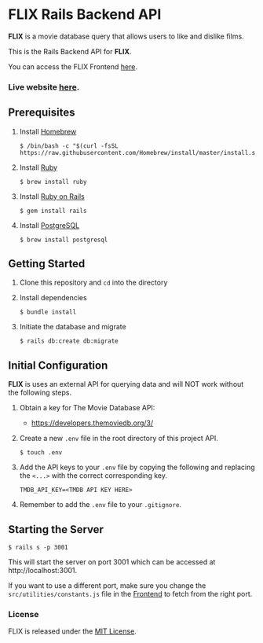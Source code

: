 # FLIX Rails Backend API

**FLIX** is a movie database query that allows users to like and dislike films. 

This is the Rails Backend API for **FLIX**. 

You can access the FLIX Frontend [here](https://github.com/PeaWarrior/flix-frontend).

### Live website [here](http://flix-20.herokuapp.com/).


## Prerequisites

1. Install [Homebrew](https://brew.sh/)

    ```console
   $ /bin/bash -c "$(curl -fsSL https://raw.githubusercontent.com/Homebrew/install/master/install.sh)"
    ```

2. Install [Ruby](https://www.ruby-lang.org/en/)

    ```console
    $ brew install ruby
    ```

3. Install [Ruby on Rails](https://rubyonrails.org/)

    ```console
    $ gem install rails
    ```

4. Install [PostgreSQL](https://www.postgresql.org/)

    ```console
    $ brew install postgresql
    ```

## Getting Started

1. Clone this repository and `cd` into the directory

2. Install dependencies

    ```console
    $ bundle install
    ```
    
3. Initiate the database and migrate

    ```console
    $ rails db:create db:migrate
    ```

## Initial Configuration
**FLIX** is uses an external API for querying data and will NOT work without the following steps. 

1. Obtain a key for The Movie Database API:
    * https://developers.themoviedb.org/3/

2. Create a new `.env` file in the root directory of this project API.

    ```console
    $ touch .env
    ```

3. Add the API keys to your `.env` file by copying the following and replacing the `<...>` with the correct corresponding key.

    ```env
    TMDB_API_KEY=<TMDB API KEY HERE>
    ```
4. Remember to add the `.env` file to your `.gitignore`.

## Starting the Server

```console
$ rails s -p 3001
```

This will start the server on port 3001 which can be accessed at http://localhost:3001.

If you want to use a different port, make sure you change the `src/utilities/constants.js` file in the [Frontend](https://github.com/PeaWarrior/flix-frontend) to fetch from the right port.

### License
FLIX is released under the [MIT License](https://opensource.org/licenses/MIT).
